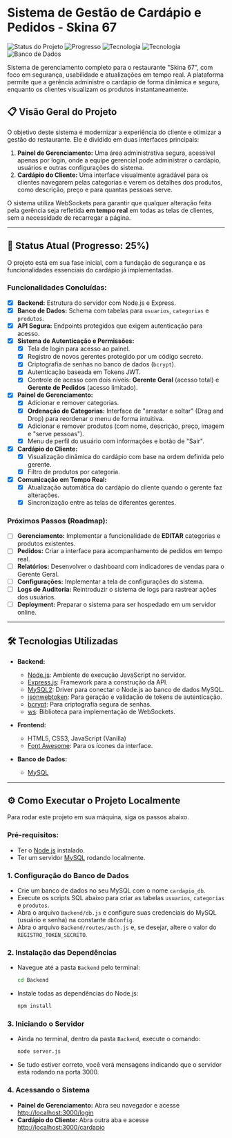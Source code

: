 # Sistema de Gestão de Cardápio e Pedidos - Skina 67

![Status do Projeto](https://img.shields.io/badge/status-em%20desenvolvimento-yellow )
![Progresso](https://img.shields.io/badge/progresso-25%25-orange )
![Tecnologia](https://img.shields.io/badge/backend-Node.js%20%26%20Express-green )
![Tecnologia](https://img.shields.io/badge/frontend-HTML,%20CSS,%20JS-blue )
![Banco de Dados](https://img.shields.io/badge/database-MySQL-blueviolet )

Sistema de gerenciamento completo para o restaurante "Skina 67", com foco em segurança, usabilidade e atualizações em tempo real. A plataforma permite que a gerência administre o cardápio de forma dinâmica e segura, enquanto os clientes visualizam os produtos instantaneamente.

## 📋 Visão Geral do Projeto

O objetivo deste sistema é modernizar a experiência do cliente e otimizar a gestão do restaurante. Ele é dividido em duas interfaces principais:

1.  **Painel de Gerenciamento:** Uma área administrativa segura, acessível apenas por login, onde a equipe gerencial pode administrar o cardápio, usuários e outras configurações do sistema.
2.  **Cardápio do Cliente:** Uma interface visualmente agradável para os clientes navegarem pelas categorias e verem os detalhes dos produtos, como descrição, preço e para quantas pessoas serve.

O sistema utiliza WebSockets para garantir que qualquer alteração feita pela gerência seja refletida **em tempo real** em todas as telas de clientes, sem a necessidade de recarregar a página.

---

## 🚀 Status Atual (Progresso: 25%)

O projeto está em sua fase inicial, com a fundação de segurança e as funcionalidades essenciais do cardápio já implementadas.

### Funcionalidades Concluídas:
-   [x] **Backend:** Estrutura do servidor com Node.js e Express.
-   [x] **Banco de Dados:** Schema com tabelas para `usuarios`, `categorias` e `produtos`.
-   [x] **API Segura:** Endpoints protegidos que exigem autenticação para acesso.
-   [x] **Sistema de Autenticação e Permissões:**
    -   [x] Tela de login para acesso ao painel.
    -   [x] Registro de novos gerentes protegido por um código secreto.
    -   [x] Criptografia de senhas no banco de dados (`bcrypt`).
    -   [x] Autenticação baseada em Tokens JWT.
    -   [x] Controle de acesso com dois níveis: **Gerente Geral** (acesso total) e **Gerente de Pedidos** (acesso limitado).
-   [x] **Painel de Gerenciamento:**
    -   [x] Adicionar e remover categorias.
    -   [x] **Ordenação de Categorias:** Interface de "arrastar e soltar" (Drag and Drop) para reordenar o menu de forma intuitiva.
    -   [x] Adicionar e remover produtos (com nome, descrição, preço, imagem e "serve pessoas").
    -   [x] Menu de perfil do usuário com informações e botão de "Sair".
-   [x] **Cardápio do Cliente:**
    -   [x] Visualização dinâmica do cardápio com base na ordem definida pelo gerente.
    -   [x] Filtro de produtos por categoria.
-   [x] **Comunicação em Tempo Real:**
    -   [x] Atualização automática do cardápio do cliente quando o gerente faz alterações.
    -   [x] Sincronização entre as telas de diferentes gerentes.

### Próximos Passos (Roadmap):
-   [ ] **Gerenciamento:** Implementar a funcionalidade de **EDITAR** categorias e produtos existentes.
-   [ ] **Pedidos:** Criar a interface para acompanhamento de pedidos em tempo real.
-   [ ] **Relatórios:** Desenvolver o dashboard com indicadores de vendas para o Gerente Geral.
-   [ ] **Configurações:** Implementar a tela de configurações do sistema.
-   [ ] **Logs de Auditoria:** Reintroduzir o sistema de logs para rastrear ações dos usuários.
-   [ ] **Deployment:** Preparar o sistema para ser hospedado em um servidor online.

---

## 🛠️ Tecnologias Utilizadas

*   **Backend:**
    *   [Node.js](https://nodejs.org/ ): Ambiente de execução JavaScript no servidor.
    *   [Express.js](https://expressjs.com/ ): Framework para a construção da API.
    *   [MySQL2](https://github.com/sidorares/node-mysql2 ): Driver para conectar o Node.js ao banco de dados MySQL.
    *   [jsonwebtoken](https://github.com/auth0/node-jsonwebtoken ): Para geração e validação de tokens de autenticação.
    *   [bcrypt](https://github.com/kelektiv/node.bcrypt.js ): Para criptografia segura de senhas.
    *   [ws](https://github.com/websockets/ws ): Biblioteca para implementação de WebSockets.

*   **Frontend:**
    *   HTML5, CSS3, JavaScript (Vanilla)
    *   [Font Awesome](https://fontawesome.com/ ): Para os ícones da interface.

*   **Banco de Dados:**
    *   [MySQL](https://www.mysql.com/ )

---

## ⚙️ Como Executar o Projeto Localmente

Para rodar este projeto em sua máquina, siga os passos abaixo.

### Pré-requisitos:
*   Ter o [Node.js](https://nodejs.org/ ) instalado.
*   Ter um servidor [MySQL](https://www.mysql.com/ ) rodando localmente.

### 1. Configuração do Banco de Dados
-   Crie um banco de dados no seu MySQL com o nome `cardapio_db`.
-   Execute os scripts SQL abaixo para criar as tabelas `usuarios`, `categorias` e `produtos`.
-   Abra o arquivo `Backend/db.js` e configure suas credenciais do MySQL (usuário e senha) na constante `dbConfig`.
-   Abra o arquivo `Backend/routes/auth.js` e, se desejar, altere o valor do `REGISTRO_TOKEN_SECRETO`.

### 2. Instalação das Dependências
-   Navegue até a pasta `Backend` pelo terminal:
    ```bash
    cd Backend
    ```
-   Instale todas as dependências do Node.js:
    ```bash
    npm install
    ```

### 3. Iniciando o Servidor
-   Ainda no terminal, dentro da pasta `Backend`, execute o comando:
    ```bash
    node server.js
    ```
-   Se tudo estiver correto, você verá mensagens indicando que o servidor está rodando na porta 3000.

### 4. Acessando o Sistema
-   **Painel de Gerenciamento:** Abra seu navegador e acesse [http://localhost:3000/login](http://localhost:3000/login )
-   **Cardápio do Cliente:** Abra outra aba e acesse [http://localhost:3000/cardapio](http://localhost:3000/cardapio )



